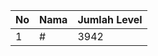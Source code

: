 | No | Nama            | Jumlah Level |
|----|-----------------|--------------|
| 1  | #    |    3942        |

